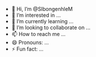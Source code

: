 - 👋 Hi, I’m @SIbongenhleM
- 👀 I’m interested in ...
- 🌱 I’m currently learning ...
- 💞️ I’m looking to collaborate on ...
- 📫 How to reach me ...
- 😄 Pronouns: ...
- ⚡ Fun fact: ...

<!---
SIbongenhleM/SIbongenhleM is a ✨ special ✨ repository because its `README.md` (this file) appears on your GitHub profile.
You can click the Preview link to take a look at your changes.
--->
